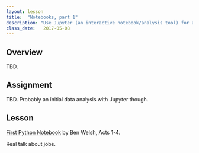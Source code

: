 ```yaml
---
layout: lesson
title:  "Notebooks, part 1"
description: "Use Jupyter (an interactive notebook/analysis tool) for advanced visualization and analysis."
class_date:   2017-05-08
---
```


## Overview

TBD.

## Assignment

TBD. Probably an initial data analysis with Jupyter though.

## Lesson

[First Python Notebook](http://first-python-notebook.readthedocs.io/en/latest/) by Ben Welsh, Acts 1-4.

Real talk about jobs.

